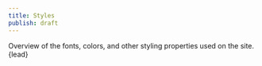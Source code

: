 ```yaml
---
title: Styles
publish: draft
---
```


Overview of the fonts, colors, and other styling properties used on the site.
{lead}
